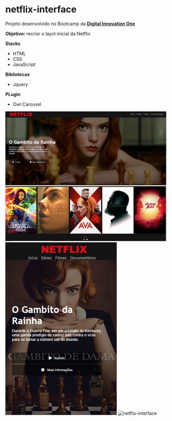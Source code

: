 # netflix-interface

Projeto desenvolvido no Bootcamp da [**Digital Innovation One**](https://digitalinnovation.one/)

**Objetivo:** recriar o layot inicial da Netflix

**Stacks**
 * HTML
 * CSS
 * JavaScript

**Bibliotecas**
 * Jquery

**PLugin**
 * Owl Carousel

![netflix-interface](img_readme/netflix.PNG)
![netflix-interface](img_readme/netflix2.PNG)
![netflix-interface](img_readme/netflix-mobile.PNG)
![netflix-interface](img_readme/netflix1.PNG)
